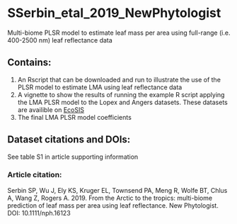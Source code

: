 # SSerbin_etal_2019_NewPhytologist
Multi-biome PLSR model to estimate leaf mass per area using full-range (i.e. 400-2500 nm) leaf reflectance data

## Contains:
1) An Rscript that can be downloaded and run to illustrate the use of the PLSR model to estimate LMA using leaf reflectance data
2) A vignette to show the results of running the example R script applying the LMA PLSR model to the Lopex and Angers datasets. These datasets are availible on [EcoSIS](https://ecosis.org "EcoSIS") 
3) The final LMA PLSR model coefficients 

## Dataset citations and DOIs:
See table S1 in article supporting information

### Article citation:
Serbin SP, Wu J, Ely KS, Kruger EL, Townsend PA, Meng R, Wolfe BT, Chlus A, Wang Z, Rogers A. 2019. From the Arctic to the tropics: multi-biome prediction of leaf mass per area using leaf reflectance. New Phytologist. DOI: 10.1111/nph.16123
